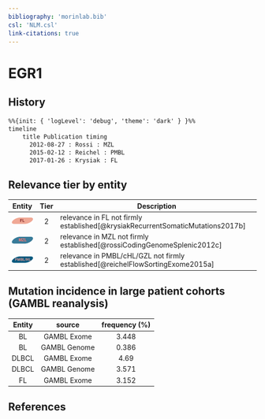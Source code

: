 ```yaml
---
bibliography: 'morinlab.bib'
csl: 'NLM.csl'
link-citations: true
---
```


# EGR1

## History

```mermaid
%%{init: { 'logLevel': 'debug', 'theme': 'dark' } }%%
timeline
    title Publication timing
      2012-08-27 : Rossi : MZL
      2015-02-12 : Reichel : PMBL
      2017-01-26 : Krysiak : FL
```


## Relevance tier by entity

|Entity|Tier|Description|
|:------:|:----:|--------------------------------------|
|![FL](images/icons/FL_tier2.png)|2|relevance in FL not firmly established[@krysiakRecurrentSomaticMutations2017b]|
|![MZL](images/icons/MZL_tier2.png)|2|relevance in MZL not firmly established[@rossiCodingGenomeSplenic2012c]|
|![PMBL](images/icons/PMBL_tier2.png)|2|relevance in PMBL/cHL/GZL not firmly established[@reichelFlowSortingExome2015a]|


## Mutation incidence in large patient cohorts (GAMBL reanalysis)

|Entity|source |frequency (%)|
|:------:|:----:|:----:|
|BL|GAMBL Exome |3.448 |
|BL|GAMBL Genome |0.386 |
|DLBCL|GAMBL Exome |4.69 |
|DLBCL|GAMBL Genome |3.571 |
|FL|GAMBL Exome |3.152 |


## References


